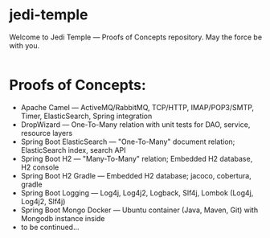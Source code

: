 # jedi-temple
Welcome to Jedi Temple — Proofs of Concepts repository. May the force be with you.

<p align="center">
	<img src="https://github.com/JediVision/jedi-temple/blob/master/img/jedi-temple.jpg?raw=true" alt=""/>
</p>

# Proofs of Concepts:

* Apache Camel — ActiveMQ/RabbitMQ, TCP/HTTP, IMAP/POP3/SMTP, Timer, ElasticSearch, Spring integration
* DropWizard — One-To-Many relation with unit tests for DAO, service, resource layers
* Spring Boot ElasticSearch — "One-To-Many" document relation; ElasticSearch index, search API
* Spring Boot H2 — "Many-To-Many" relation; Embedded H2 database, H2 console
* Spring Boot H2 Gradle — Embedded H2 database; jacoco, cobertura, gradle
* Spring Boot Logging — Log4j, Log4j2, Logback, Slf4j, Lombok (Log4j, Log4j2, Slf4j)
* Spring Boot Mongo Docker — Ubuntu container (Java, Maven, Git) with Mongodb instance inside
* to be continued...
